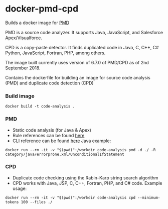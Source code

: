 # docker-pmd-cpd

Builds a docker image for [PMD](https://pmd.github.io/)

PMD is a source code analyzer. It supports Java, JavaScript, and Salesforce Apex/Visualforce. 

CPD is a copy-paste detector. It finds duplicated code in Java, C, C++, C# Python, JavaScript, Fortran, PHP, among others.

The image built currently uses version of 6.7.0 of PMD/CPD as of 2nd September 2018. 

Contains the dockerfile for building an image for source code analysis (PMD) and duplicate code detection (CPD)

### Build image
```
docker build -t code-analysis .
```

### PMD
- Static code analysis (for Java & Apex)
- Rule references can be found [here](https://pmd.github.io/pmd-6.7.0/tag_rule_references.html)
- CLI reference can be found [here](https://pmd.github.io/pmd-6.7.0/pmd_userdocs_cli_reference.html)
Java example:
```
docker run --rm -it -v "$(pwd)":/workdir code-analysis pmd -d ./ -R category/java/errorprone.xml/UnconditionalIfStatement
```

### CPD 
- Duplicate code checking using the Rabin–Karp string search algorithm 
- CPD works with Java, JSP, C, C++, Fortran, PHP, and C# code.
Example usage:
```
docker run --rm -it -v "$(pwd)":/workdir code-analysis cpd --minimum-tokens 100 --files ./ 
```


